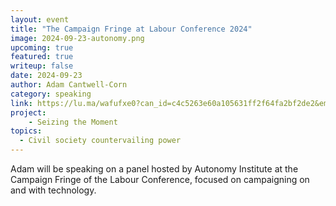 ```yaml
---
layout: event
title: "The Campaign Fringe at Labour Conference 2024"
image: 2024-09-23-autonomy.png
upcoming: true
featured: true
writeup: false
date: 2024-09-23
author: Adam Cantwell-Corn
category: speaking
link: https://lu.ma/wafufxe0?can_id=c4c5263e60a105631ff2f64fa2bf2de2&email_referrer=email_2447799&email_subject=new-event-organising-for-change-in-the-2020s-liverpool-monday-23rd-september&link_id=1&source=email-new-event-craig-gent-cyberboss-4&tk=hE5z8k
project: 
    - Seizing the Moment
topics:
  - Civil society countervailing power
---
```


Adam will be speaking on a panel hosted by Autonomy Institute at the Campaign Fringe of the Labour Conference, focused on campaigning on and with technology.